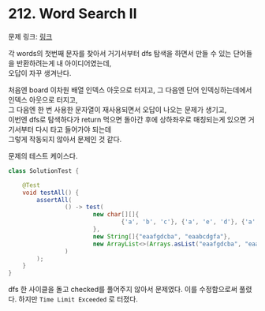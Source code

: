# 212. Word Search II

문제 링크: [링크](https://leetcode.com/problems/word-search-ii/description/)

각 words의 첫번째 문자를 찾아서 거기서부터 dfs 탐색을 하면서 만들 수 있는 단어들을 반환하려는게 내 아이디어였는데,   
오답이 자꾸 생겨난다. 

처음엔 board 이차원 배열 인덱스 아웃으로 터지고, 그 다음엔 단어 인덱싱하는데에서 인덱스 아웃으로 터지고,  
그 다음엔 한 번 사용한 문자열이 재사용되면서 오답이 나오는 문제가 생기고,  
이번엔 dfs로 탐색하다가 return 먹으면 돌아간 후에 상하좌우로 매칭되는게 있으면 거기서부터 다시 타고 들어가야 되는데  
그렇게 작동되지 않아서 문제인 것 같다.

문제의 테스트 케이스다.

```java
class SolutionTest {

    @Test
    void testAll() {
        assertAll(
                () -> test(
                        new char[][]{
                                {'a', 'b', 'c'}, {'a', 'e', 'd'}, {'a', 'f', 'g'}
                        },
                        new String[]{"eaafgdcba", "eaabcdgfa"},
                        new ArrayList<>(Arrays.asList("eaafgdcba", "eaabcdgfa"))
                )
        );
    }
}
```

dfs 한 사이클을 돌고 checked를 풀어주지 않아서 문제였다. 이를 수정함으로써 풀렸다.
하지만 `Time Limit Exceeded` 로 터졌다. 